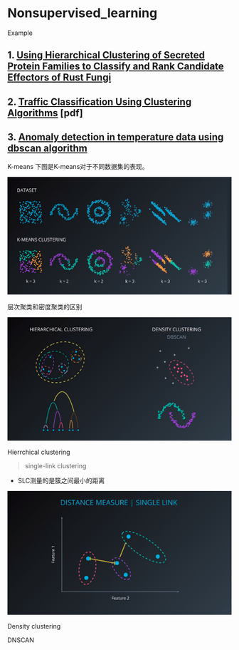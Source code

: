 # Nonsupervised_learning

Example

## 1. [Using Hierarchical Clustering of Secreted Protein Families to Classify and Rank Candidate Effectors of Rust Fungi](https://journals.plos.org/plosone/article?id=10.1371/journal.pone.0029847)

## 2. [Traffic Classification Using Clustering Algorithms](https://pages.cpsc.ucalgary.ca/~mahanti/papers/clustering.pdf) [pdf]

## 3. [Anomaly detection in temperature data using dbscan algorithm](https://ieeexplore.ieee.org/abstract/document/5946052/)

K-means
下图是K-means对于不同数据集的表现。
<div align=center><img src=resources/1.png></div>

层次聚类和密度聚类的区别
<div align=center><img src=resources/2.png></div>

Hierrchical clustering
>single-link clustering 
- SLC测量的是簇之间最小的距离
<div align=center><img src=resources/3.png></div>

Density clustering
>

DNSCAN
